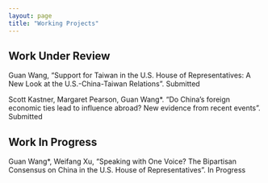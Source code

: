 ```yaml
---
layout: page
title: "Working Projects"
---
```


## Work Under Review

Guan Wang, “Support for Taiwan in the U.S. House of Representatives: A New Look at the U.S.-China-Taiwan Relations”. Submitted

Scott Kastner, Margaret Pearson, Guan Wang*. “Do China’s foreign economic ties lead to influence abroad? New evidence from recent events”. Submitted

## Work In Progress

Guan Wang*, Weifang Xu, “Speaking with One Voice? The Bipartisan Consensus on China in the U.S. House of Representatives”. In Progress
